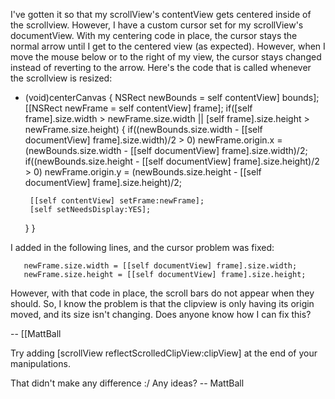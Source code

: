 I've gotten it so that my scrollView's contentView gets centered
inside of the scrollview. However, I have a custom cursor set for my
scrollView's documentView. With my centering code in place, the cursor
stays the normal arrow until I get to the centered view (as expected).
However, when I move the mouse below or to the right of my view, the
cursor stays changed instead of reverting to the arrow. Here's the
code that is called whenever the scrollview is resized:
    
- (void)centerCanvas {
   NSRect newBounds = self contentView] bounds];
   [[NSRect newFrame = self contentView] frame];
   if([self frame].size.width > newFrame.size.width || [self
frame].size.height > newFrame.size.height) {
       if((newBounds.size.width - [[self documentView] frame].size.width)/2 > 0)
           newFrame.origin.x = (newBounds.size.width - [[self documentView]
frame].size.width)/2;
       if((newBounds.size.height - [[self documentView] frame].size.height)/2 > 0)
           newFrame.origin.y = (newBounds.size.height - [[self documentView]
frame].size.height)/2;
       
       [[self contentView] setFrame:newFrame];
       [self setNeedsDisplay:YES];
   }
}

I added in the following lines, and the cursor problem was fixed:
    
       newFrame.size.width = [[self documentView] frame].size.width;
       newFrame.size.height = [[self documentView] frame].size.height;

However, with that code in place, the scroll bars do not appear when
they should. So, I know the problem is that the clipview is only
having its origin moved, and its size isn't changing. Does anyone know
how I can fix this?

-- [[MattBall

Try adding     [scrollView reflectScrolledClipView:clipView] at the end of your manipulations.

That didn't make any difference :/ Any ideas? -- MattBall
